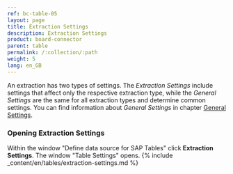 ```yaml
---
ref: bc-table-05
layout: page
title: Extraction Settings 
description: Extraction Settings
product: board-connector
parent: table
permalink: /:collection/:path
weight: 5
lang: en_GB
---
```

An extraction has two types of settings. The *Extraction Settings* include settings that affect only the respective extraction type, while the *General Settings* are the same for all extraction types and determine common settings. 
You can find information about *General Settings* in chapter [General Settings](../advanced-techniques/general-settings).

### Opening Extraction Settings
Within the window "Define data source for SAP Tables" click **Extraction Settings**. The window "Table Settings" opens. 
{% include _content/en/tables/extraction-settings.md  %}